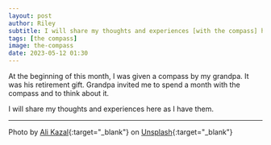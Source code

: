 ```yaml
---
layout: post
author: Riley
subtitle: I will share my thoughts and experiences [with the compass] here as I have them.
tags: [the compass]
image: the-compass
date: 2023-05-12 01:30
---
```

At the beginning of this month, I was given a compass by my grandpa. It was his retirement gift. Grandpa invited me to spend a month with the compass and to think about it.

I will share my thoughts and experiences here as I have them.

* * *

Photo by [Ali Kazal](https://unsplash.com/@lureofadventure?utm_source=unsplash&utm_medium=referral&utm_content=creditCopyText){:target="_blank"} on [Unsplash](https://unsplash.com/photos/UU69D-_nwPI?utm_source=unsplash&utm_medium=referral&utm_content=creditCopyText){:target="_blank"}
